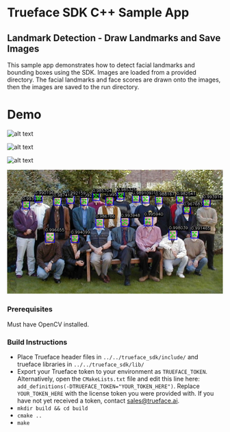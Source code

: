 # Trueface SDK C++ Sample App
## Landmark Detection - Draw Landmarks and Save Images
This sample app demonstrates how to detect facial landmarks and bounding boxes using the SDK.
Images are loaded from a provided directory. The facial landmarks and face scores are drawn onto the images, then the images are saved to the run directory. 

# Demo
![alt text](./demo_images/family_landmarks.jpg)

![alt text](./demo_images/armstrong1_landmarks.jpg)

![alt text](./demo_images/obama1_landmarks.jpg)

![alt text](./demo_images/family2_landmarks.jpg)


### Prerequisites
Must have OpenCV installed.

### Build Instructions
* Place Trueface header files in `../../trueface_sdk/include/` and trueface libraries in `../../trueface_sdk/lib/`
* Export your Trueface token to your environment as `TRUEFACE_TOKEN`.
  Alternatively, open the `CMakeLists.txt` file and edit this line here: `add_definitions(-DTRUEFACE_TOKEN="YOUR_TOKEN_HERE")`.
  Replace `YOUR_TOKEN_HERE` with the license token you were provided with. If you have not yet received a token, contact sales@trueface.ai.
* `mkdir build && cd build`
* `cmake ..`
* `make`
